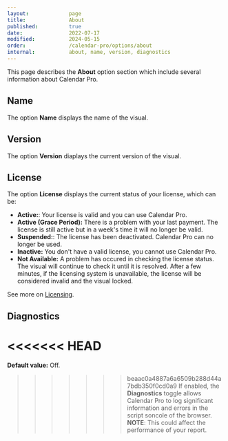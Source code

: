```yaml
---
layout:             page
title:              About 
published:          true
date:               2022-07-17
modified:           2024-05-15
order:              /calendar-pro/options/about
internal:           about, name, version, diagnostics
---
```

This page describes the **About** option section which include several information about Calendar Pro.

## Name
The option **Name** displays the name of the visual.

## Version
The option **Version** diaplays the current version of the visual.

## License
The option **License** displays the current status of your license, which can be:

- **Active:**: Your license is valid and you can use Calendar Pro.
- **Active (Grace Period):** There is a problem with your last payment. The license is still active but in a week's time it will no longer be valid.
- **Suspended:**: The license has been deactivated. Calendar Pro can no longer be used.
- **Inactive:** You don't have a valid license, you cannot use Calendar Pro.
- **Not Available:** A problem has occured in checking the license status. The visual will continue to check it until it is resolved. After a few minutes, if the licensing system is unavailable, the license will be considered invalid and the visual locked.

See more on [Licensing](../../licensing.md).

## Diagnostics
<<<<<<< HEAD
=======
**Default value:** Off.

>>>>>>> beaac0a4887a6a6509b288d44a7bdb350f0cd0a9
If enabled, the **Diagnostics** toggle allows Calendar Pro to log significant information and errors in the script soncole of the browser.
>**NOTE**: This could affect the performance of your report.

